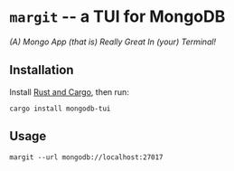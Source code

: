 # `margit` -- a TUI for MongoDB

*(A) Mongo App (that is) Really Great In (your) Terminal!*

## Installation

Install [Rust and Cargo](https://doc.rust-lang.org/cargo/getting-started/installation.html), then run:
```shell
cargo install mongodb-tui
```

## Usage

```shell
margit --url mongodb://localhost:27017 
```

